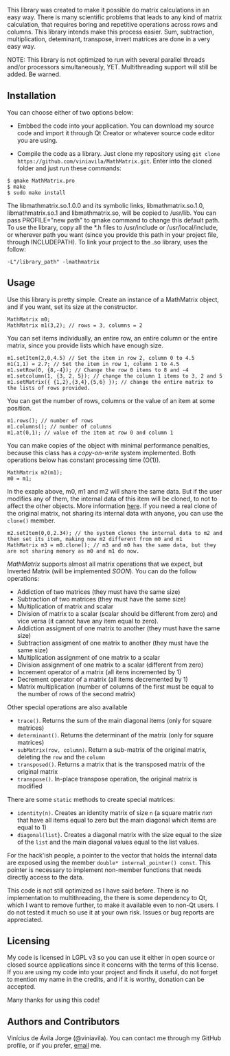 This library was created to make it possible do matrix calculations in an easy way. There is many scientific problems that leads to any kind of matrix calculation, that requires boring and repetitive operations across rows and columns. This library intends make this process easier. Sum, subtraction, multiplication, deteminant, transpose, invert matrices are done in a very easy way.

NOTE: This library is not optimized to run with several parallel threads and/or processors simultaneously, YET. Multithreading support will still be added. Be warned.

## Installation

You can choose either of two options below:

* Embbed the code into your application. You can download my source code and import it through Qt Creator or whatever source code editor you are using.

* Compile the code as a library. Just clone my repository using `git clone https://github.com/viniavila/MathMatrix.git`. Enter into the cloned folder and just run these commands:

```
$ qmake MathMatrix.pro
$ make
$ sudo make install
```

The libmathmatrix.so.1.0.0 and its symbolic links, libmathmatrix.so.1.0, libmathmatrix.so.1 and libmathmatrix.so, will be copied to /usr/lib. You can pass PROFILE="new path" to qmake command to change this default path. To use the library, copy all the *.h files to /usr/include or /usr/local/include, or wherever path you want (since you provide this path in your project file, through INCLUDEPATH). To link your project to the .so library, uses the follow:

```
-L"/library_path" -lmathmatrix
```

## Usage

Use this library is pretty simple. Create an instance of a MathMatrix object, and if you want, set its size at the constructor.

```
MathMatrix m0;
MathMatrix m1(3,2); // rows = 3, columns = 2
```

You can set items individually, an entire row, an entire column or the entire matrix, since you provide lists which have enough size.

```
m1.setItem(2,0,4.5) // Set the item in row 2, column 0 to 4.5
m1(1,1) = 2.7; // Set the item in row 1, column 1 to 4.5
m1.setRow(0, {8,-4}); // Change the row 0 items to 8 and -4
m1.setcolumn(1, {3, 2, 5}); // change the column 1 items to 3, 2 and 5
m1.setMatrix({ {1,2},{3,4},{5,6} }); // change the entire matrix to the lists of rows provided.
```

You can get the number of rows, columns or the value of an item at some position.

```
m1.rows(); // number of rows
m1.columns(); // number of columns
m1.at(0,1); // value of the item at row 0 and column 1
```

You can make copies of the object with minimal performance penalties, because this class has a _copy-on-write_ system implemented. Both operations below has constant processing time (O(1)).

```
MathMatrix m2(m1);
m0 = m1;
```

In the exaple above, m0, m1 and m2 will share the same data. But if the user modifies any of them, the internal data of this item will be cloned, to not to affect the other objects. More information [here](https://en.wikipedia.org/wiki/Copy-on-write). If you need a real clone of the original matrix, not sharing its internal data with anyone, you can use the `clone()` member.
```
m2.setItem(0,0,2.34); // the system clones the internal data to m2 and then set its item, making now m2 different from m0 and m1
MathMatrix m3 = m0.clone(); // m3 and m0 has the same data, but they are not sharing memory as m0 and m1 do now.
```

*MathMatrix* supports almost all matrix operations that we expect, but Inverted Matrix (will be implemented *SOON*). You can do the follow operations:
* Addiction of two matrices (they must have the same size)
* Subtraction of two matrices (they must have the same size)
* Multiplication of matrix and scalar
* Division of matrix to a scalar (scalar should be different from zero) and vice versa (it cannot have any item equal to zero).
* Addiction assigment of one matrix to another (they must have the same size)
* Subtraction assigment of one matrix to another (they must have the same size)
* Multiplication assignment of one matrix to a scalar
* Division assignment of one matrix to a scalar (different from zero)
* Increment operator of a matrix (all itens incremented by 1)
* Decrement operator of a matrix (all items decremented by 1)
* Matrix multiplication (number of columns of the first must be equal to the number of rows of the second matrix)

Other special operations are also available
* `trace()`. Returns the sum of the main diagonal items (only for square matrices)
* `determinant()`. Returns the determinant of the matrix (only for square matrices)
* `subMatrix(row, column)`. Return a sub-matrix of the original matrix, deleting the `row` and the `column`
* `transposed()`. Returns a matrix that is the transposed matrix of the original matrix
* `transpose()`. In-place transpose operation, the original matrix is modified

There are some `static` methods to create special matrices:
* `identity(n)`. Creates an identity matrix of size `n` (a square matrix _nxn_ that have all items equal to zero but the main diagonal which items are equal to 1)
* `diagonal(list}`. Creates a diagonal matrix with the size equal to the size of the `list` and the main diagonal values equal to the list values.

For the hack'ish people, a pointer to the vector that holds the internal data are exposed using the member `double* internal_pointer() const`. This pointer is necessary to implement non-member functions that needs directly access to the data.

This code is not still optimized as I have said before. There is no implementation to multithreading, the there is some dependency to Qt, which I want to remove further, to make it available even to non-Qt users. I do not tested it much so use it at your own risk. Issues or bug reports are appreciated.

## Licensing

My code is licensed in LGPL v3 so you can use it either in open source or closed source applications since it concerns with the terms of this license. If you are using my code into your project and finds it useful, do not forget to mention my name in the credits, and if it is worthy, donation can be accepted.

Many thanks for using this code!

## Authors and Contributors
Vinícius de Ávila Jorge (@viniavila). You can contact me through my GitHub profile, or if you prefer, [email](mailto:vinicius.avila.jorge@gmail.com) me.
